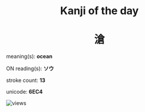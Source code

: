 <h1 align="center">Kanji of the day</h1>
<h1 align="center">滄</h1>
<p align="left">meaning(s): <b>ocean</b></p>
<p align="left">ON reading(s): <b>ソウ</b></p>
<p align="left">stroke count: <b>13</b></p>
<p align="left">unicode: <b>6EC4</b></p>
<p align="left"><img src="https://komarev.com/ghpvc/?username=tristanwagner-kanjioftheday&label=Views&color=0e75b6&style=flat" alt="views"/></p>
